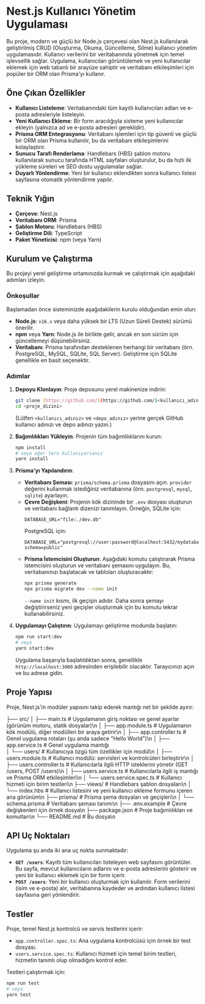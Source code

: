 # Nest.js Kullanıcı Yönetim Uygulaması

Bu proje, modern ve güçlü bir Node.js çerçevesi olan Nest.js kullanılarak geliştirilmiş CRUD (Oluşturma, Okuma, Güncelleme, Silme) kullanıcı yönetim uygulamasıdır. Kullanıcı verilerini bir veritabanında yönetmek için temel işlevsellik sağlar. Uygulama, kullanıcıları görüntülemek ve yeni kullanıcılar eklemek için web tabanlı bir arayüze sahiptir ve veritabanı etkileşimleri için popüler bir ORM olan Prisma'yı kullanır.

## Öne Çıkan Özellikler

-   **Kullanıcı Listeleme**: Veritabanındaki tüm kayıtlı kullanıcıları adları ve e-posta adresleriyle listeleyin.
-   **Yeni Kullanıcı Ekleme**: Bir form aracılığıyla sisteme yeni kullanıcılar ekleyin (yalnızca ad ve e-posta adresleri gereklidir).
-   **Prisma ORM Entegrasyonu**: Veritabanı işlemleri için tip güvenli ve güçlü bir ORM olan Prisma kullanılır, bu da veritabanı etkileşimlerini kolaylaştırır.
-   **Sunucu Tarafı Renderlama**: Handlebars (HBS) şablon motoru kullanılarak sunucu tarafında HTML sayfaları oluşturulur, bu da hızlı ilk yükleme süreleri ve SEO dostu uygulamalar sağlar.
-   **Duyarlı Yönlendirme**: Yeni bir kullanıcı eklendikten sonra kullanıcı listesi sayfasına otomatik yönlendirme yapılır.

## Teknik Yığın

-   **Çerçeve**: Nest.js
-   **Veritabanı ORM**: Prisma
-   **Şablon Motoru**: Handlebars (HBS)
-   **Geliştirme Dili**: TypeScript
-   **Paket Yöneticisi**: npm (veya Yarn)

## Kurulum ve Çalıştırma

Bu projeyi yerel geliştirme ortamınızda kurmak ve çalıştırmak için aşağıdaki adımları izleyin.

### Önkoşullar

Başlamadan önce sisteminizde aşağıdakilerin kurulu olduğundan emin olun:

-   **Node.js**: `v16.x` veya daha yüksek bir LTS (Uzun Süreli Destek) sürümü önerilir.
-   **npm** veya **Yarn**: Node.js ile birlikte gelir, ancak en son sürüm için güncellemeyi düşünebilirsiniz.
-   **Veritabanı**: Prisma tarafından desteklenen herhangi bir veritabanı (örn. PostgreSQL, MySQL, SQLite, SQL Server). Geliştirme için SQLite genellikle en basit seçenektir.

### Adımlar

1.  **Depoyu Klonlayın**: Proje deposunu yerel makinenize indirin:

    ```bash
    git clone [https://github.com/](https://github.com/)<kullanıcı_adınız>/<depo_adınız>.git
    cd <proje_dizini>
    ```
    (Lütfen `<kullanıcı_adınız>` ve `<depo_adınız>` yerine gerçek GitHub kullanıcı adınızı ve depo adınızı yazın.)

2.  **Bağımlılıkları Yükleyin**: Projenin tüm bağımlılıklarını kurun:

    ```bash
    npm install
    # veya eğer Yarn kullanıyorsanız
    yarn install
    ```

3.  **Prisma'yı Yapılandırın**:
    * **Veritabanı Şeması**: `prisma/schema.prisma` dosyasını açın. `provider` değerini kullanmak istediğiniz veritabanına (örn. `postgresql`, `mysql`, `sqlite`) ayarlayın.
    * **Çevre Değişkeni**: Projenin kök dizininde bir `.env` dosyası oluşturun ve veritabanı bağlantı dizenizi tanımlayın. Örneğin, SQLite için:
        ```env
        DATABASE_URL="file:./dev.db"
        ```
        PostgreSQL için:
        ```env
        DATABASE_URL="postgresql://user:password@localhost:5432/mydatabase?schema=public"
        ```
    * **Prisma İstemcisini Oluşturun**: Aşağıdaki komutu çalıştırarak Prisma istemcisini oluşturun ve veritabanı şemasını uygulayın. Bu, veritabanınızı başlatacak ve tabloları oluşturacaktır:
        ```bash
        npx prisma generate
        npx prisma migrate dev --name init
        ```
        `--name init` kısmı, ilk geçişin adıdır. Daha sonra şemayı değiştirirseniz yeni geçişler oluşturmak için bu komutu tekrar kullanabilirsiniz.

4.  **Uygulamayı Çalıştırın**: Uygulamayı geliştirme modunda başlatın:

    ```bash
    npm run start:dev
    # veya
    yarn start:dev
    ```
    Uygulama başarıyla başlatıldıktan sonra, genellikle `http://localhost:3000` adresinden erişilebilir olacaktır. Tarayıcınızı açın ve bu adrese gidin.

## Proje Yapısı

Proje, Nest.js'in modüler yapısını takip ederek mantığı net bir şekilde ayırır:

├── src/
│   ├── main.ts              # Uygulamanın giriş noktası ve genel ayarlar (görünüm motoru, statik dosyalar)\n
│   ├── app.module.ts        # Uygulamanın kök modülü, diğer modülleri bir araya getirir\n
│   ├── app.controller.ts    # Genel uygulama rotaları (şu anda sadece "Hello World")\n
│   ├── app.service.ts       # Genel uygulama mantığı\
│   └── users/               # Kullanıcıya özgü tüm özellikler için modül\n
│       ├── users.module.ts      # Kullanıcı modülü: servisleri ve kontrolcüleri birleştirir\n
│       ├── users.controller.ts  # Kullanıcılarla ilgili HTTP isteklerini yönetir (GET /users, POST /users)\n
│       ├── users.service.ts     # Kullanıcılarla ilgili iş mantığı ve Prisma ORM etkileşimleri\n
│       └── users.service.spec.ts # Kullanıcı hizmeti için birim testleri\n
├── views/                   # Handlebars şablon dosyaları\n
│   └── index.hbs            # Kullanıcı listesini ve yeni kullanıcı ekleme formunu içeren ana görünüm\n
├── prisma/                  # Prisma şema dosyaları ve geçişleri\n
│   └── schema.prisma        # Veritabanı şeması tanımı\n
├── .env.example             # Çevre değişkenleri için örnek dosya\n
├── package.json             # Proje bağımlılıkları ve komutları\n
└── README.md                # Bu dosya\n


## API Uç Noktaları

Uygulama şu anda iki ana uç nokta sunmaktadır:

-   **`GET /users`**: Kayıtlı tüm kullanıcıları listeleyen web sayfasını görüntüler. Bu sayfa, mevcut kullanıcıların adlarını ve e-posta adreslerini gösterir ve yeni bir kullanıcı eklemek için bir form içerir.
-   **`POST /users`**: Yeni bir kullanıcı oluşturmak için kullanılır. Form verilerini (isim ve e-posta) alır, veritabanına kaydeder ve ardından kullanıcı listesi sayfasına geri yönlendirir.

## Testler

Proje, temel Nest.js kontrolcü ve servis testlerini içerir:

-   `app.controller.spec.ts`: Ana uygulama kontrolcüsü için örnek bir test dosyası.
-   `users.service.spec.ts`: Kullanıcı hizmeti için temel birim testleri, hizmetin tanımlı olup olmadığını kontrol eder.

Testleri çalıştırmak için:

```bash
npm run test
# veya
yarn test

